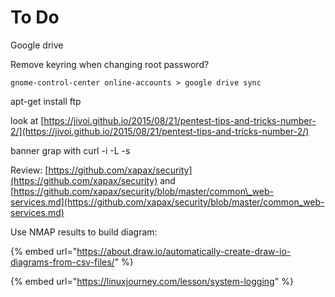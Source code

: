 # To Do

Google drive

Remove keyring when changing root password?

```text
gnome-control-center online-accounts > google drive sync
```



apt-get install ftp





















look at [https://jivoi.github.io/2015/08/21/pentest-tips-and-tricks-number-2/](https://jivoi.github.io/2015/08/21/pentest-tips-and-tricks-number-2/)

banner grap with curl -i -L -s 

Review: [https://github.com/xapax/security](https://github.com/xapax/security) and [https://github.com/xapax/security/blob/master/common\_web-services.md](https://github.com/xapax/security/blob/master/common_web-services.md)

Use NMAP results to build diagram:

{% embed url="https://about.draw.io/automatically-create-draw-io-diagrams-from-csv-files/" %}

{% embed url="https://linuxjourney.com/lesson/system-logging" %}





